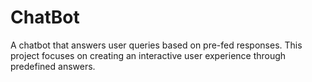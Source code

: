 # ChatBot
A chatbot that answers user queries based on pre-fed responses. This project focuses on creating an interactive user experience through predefined answers. 
